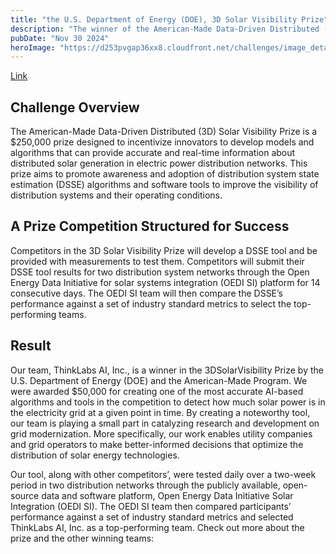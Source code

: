 ```yaml
---
title: "the U.S. Department of Energy (DOE), 3D Solar Visibility Prize"
description: "The winner of the American-Made Data-Driven Distributed (3D) Solar Visibility Prize"
pubDate: "Nov 30 2024"
heroImage: "https://d253pvgap36xx8.cloudfront.net/challenges/image_detail/ce6e467a0cc311efbf8d2223c61c8dc1/cdabfcf00cc311efbd639aabc808a946.jpeg"
---
```


[Link](https://www.herox.com/3D-Solar-Visibility-Prize/update/7372)

## Challenge Overview

The American-Made Data-Driven Distributed (3D) Solar Visibility Prize is a $250,000 prize
designed to incentivize innovators to develop models and algorithms that can provide accurate
and real-time information about distributed solar generation in electric power distribution networks.
This prize aims to promote awareness and adoption of distribution system state estimation (DSSE)
algorithms and software tools to improve the visibility of distribution systems and their operating conditions.

## A Prize Competition Structured for Success

Competitors in the 3D Solar Visibility Prize will develop a DSSE tool and be provided with measurements
to test them. Competitors will submit their DSSE tool results for two distribution system networks
through the Open Energy Data Initiative for solar systems integration (OEDI SI) platform for 14
consecutive days. The OEDI SI team will then compare the DSSE’s performance against a set of
industry standard metrics to select the top-performing teams.

## Result

Our team, ThinkLabs AI, Inc., is a winner in the 3DSolarVisibility Prize by the U.S. Department of Energy (DOE)
and the American-Made Program. We were awarded $50,000 for creating one of the most accurate AI-based algorithms and
tools in the competition to detect how much solar power is in the electricity grid at a given point in time. By creating
a noteworthy tool, our team is playing a small part in catalyzing research and development on grid modernization. More
specifically, our work enables utility companies and grid operators to make better-informed decisions that optimize the
distribution of solar energy technologies.

Our tool, along with other competitors’, were tested daily over a two-week period in two distribution networks through
the publicly available, open-source data and software platform, Open Energy Data Initiative Solar Integration (OEDI SI).
The OEDI SI team then compared participants’ performance against a set of industry standard metrics and selected
ThinkLabs AI, Inc. as a top-performing team. Check out more about the prize and the other winning teams:
